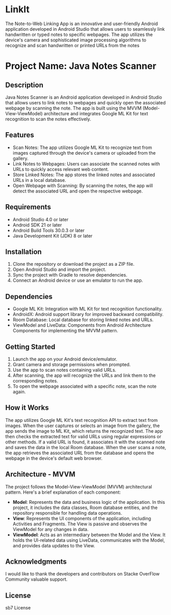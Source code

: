 # LinkIt
The Note-to-Web Linking App is an innovative and user-friendly Android application developed in Android Studio that allows users to seamlessly link handwritten or typed notes to specific webpages. The app utilizes the device's camera and sophisticated image processing algorithms to recognize and scan handwritten or printed URLs from the notes

# Project Name: Java Notes Scanner

## Description
Java Notes Scanner is an Android application developed in Android Studio that allows users to link notes to webpages and quickly open the associated webpage by scanning the note. The app is built using the MVVM (Model-View-ViewModel) architecture and integrates Google ML Kit for text recognition to scan the notes effectively.

## Features
- Scan Notes: The app utilizes Google ML Kit to recognize text from images captured through the device's camera or uploaded from the gallery.
- Link Notes to Webpages: Users can associate the scanned notes with URLs to quickly access relevant web content.
- Store Linked Notes: The app stores the linked notes and associated URLs in a local database.
- Open Webpage with Scanning: By scanning the notes, the app will detect the associated URL and open the respective webpage.

## Requirements
- Android Studio 4.0 or later
- Android SDK 21 or later
- Android Build Tools 30.0.3 or later
- Java Development Kit (JDK) 8 or later

## Installation
1. Clone the repository or download the project as a ZIP file.
2. Open Android Studio and import the project.
3. Sync the project with Gradle to resolve dependencies.
4. Connect an Android device or use an emulator to run the app.

## Dependencies
- Google ML Kit: Integration with ML Kit for text recognition functionality.
- AndroidX: Android support library for improved backward compatibility.
- Room Database: Local database for storing linked notes and URLs.
- ViewModel and LiveData: Components from Android Architecture Components for implementing the MVVM pattern.

## Getting Started
1. Launch the app on your Android device/emulator.
2. Grant camera and storage permissions when prompted.
3. Use the app to scan notes containing valid URLs.
4. After scanning, the app will recognize the URLs and link them to the corresponding notes.
5. To open the webpage associated with a specific note, scan the note again.

## How it Works
The app utilizes Google ML Kit's text recognition API to extract text from images. When the user captures or selects an image from the gallery, the app sends the image to ML Kit, which returns the recognized text. The app then checks the extracted text for valid URLs using regular expressions or other methods. If a valid URL is found, it associates it with the scanned note and saves the data in the local Room database. When the user scans a note, the app retrieves the associated URL from the database and opens the webpage in the device's default web browser.

## Architecture - MVVM
The project follows the Model-View-ViewModel (MVVM) architectural pattern. Here's a brief explanation of each component:
- **Model**: Represents the data and business logic of the application. In this project, it includes the data classes, Room database entities, and the repository responsible for handling data operations.
- **View**: Represents the UI components of the application, including Activities and Fragments. The View is passive and observes the ViewModel for any changes in data.
- **ViewModel**: Acts as an intermediary between the Model and the View. It holds the UI-related data using LiveData, communicates with the Model, and provides data updates to the View.



## Acknowledgments
I would like to thank the developers and contributors on Stacke OverFlow Community valuable support.

## License
sb7 License
